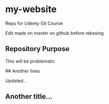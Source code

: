 # my-website
Repo for Udemy Git Course

Edit made on master on github before rebasing

## Repository Purpose

This will be problematic

## Another lines

Updated...

## Another title...

